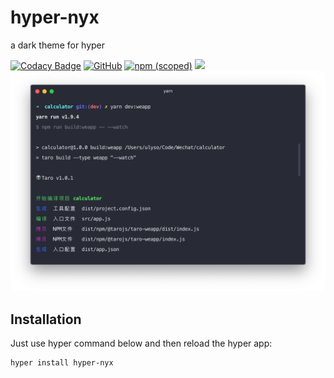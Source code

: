 # hyper-nyx
a dark theme for hyper

[![Codacy Badge](https://api.codacy.com/project/badge/Grade/f295b9939be14c069f53c7f3f1d94143)](https://app.codacy.com/app/ulyso/hyper-nyx?utm_source=github.com&utm_medium=referral&utm_content=nyx-theme/hyper-nyx&utm_campaign=Badge_Grade_Settings)
[![GitHub](https://img.shields.io/github/license/mashape/apistatus.svg?style=flat-square)](https://github.com/nyx-theme/hyper-nyx)    [![npm (scoped)](https://img.shields.io/npm/v/hyper-nyx.svg?style=flat-square)](https://github.com/nyx-theme/hyper-nyx)
[![](https://img.shields.io/npm/dw/hyper-nyx.svg)](https://github.com/nyx-theme/hyper-nyx)
![](./screenshot.png)

## Installation

Just use hyper command below and then reload the hyper app:

```
hyper install hyper-nyx
```
